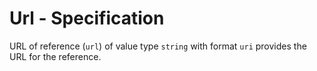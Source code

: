 # Url - Specification

URL of reference (`url`) of value type `string` with format `uri` provides the
URL for the reference.
